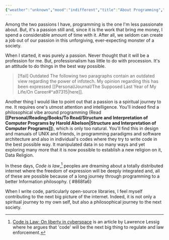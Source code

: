 ```yaml
---
{"weather":"unknown","mood":"indifferent","title":"About Programming","updated":"2023-02-22T22:44:26+06:00","tags":["passion","philosophy","programming"],"created":"2018-10-04T07:41:24+06:00","dg-publish":true,"dg-note-icon":"withered","permalink":"/personal/journal/about-programming/","dgPassFrontmatter":true,"noteIcon":"withered"}
---
```


Among the two passions I have, programming is the one I'm less passionate about. But, it's a passion still and, since it is the work that bring me money, I spend a considerable amount of time with it. After all, we seldom can create a job out of our passion in this unforgiving, ever-expecting monster of a society.

When I started, it was purely a passion. Never thought that it will be a profession for me. But, professionalism has little to do with procession. It's an attitude to do things in the best way possible.

> [!fail] Outdated
> The following two paragraphs contain an outdated view regarding the power of infotech. My opinion regarding this has been expressed [[Personal/Journal/The Supposed Last Year of My Life/On Career#^a97315\|here]].

Another thing I would like to point out that a passion is a spiritual journey to me. It requires one's utmost attention and intelligence. You'll indeed find a philosophical vibe around programming (Read **[[Personal/Reading/Books/To Read/Structure and Interpretation of Computer Programs by Harold Abelson\|Structure and Interpretation of Computer Programs]]**), which is only too natural. You'll find this in design and manuals of UNIX and friends, in programming paradigms and software architecture and also in individual's codes where they try to write code in the best possible way. It manipulated data in so many ways and yet exploring many more that it is now possible to establish a new religion on it, Data Religion.

In these days, *Code is law*,[^1] peoples are dreaming about a totally distributed internet where the freedom of expression will be deeply integrated and, all of these are possible because of a long journey through programming to a better Information philosophy.
{ #868fa6}


When I write code, particularly open-source libraries, I feel myself contributing to the next big picture of the internet. Indeed, it is not only a spiritual journey to my own self, but also a philosophical journey to the next society.

[^1]: [Code is Law: On liberty in cyberspace](https://harvardmagazine.com/2000/01/code-is-law-html) is an article by Lawrence Lessig where he argues that 'code' will be the next big thing to regulate and law enforcement.
